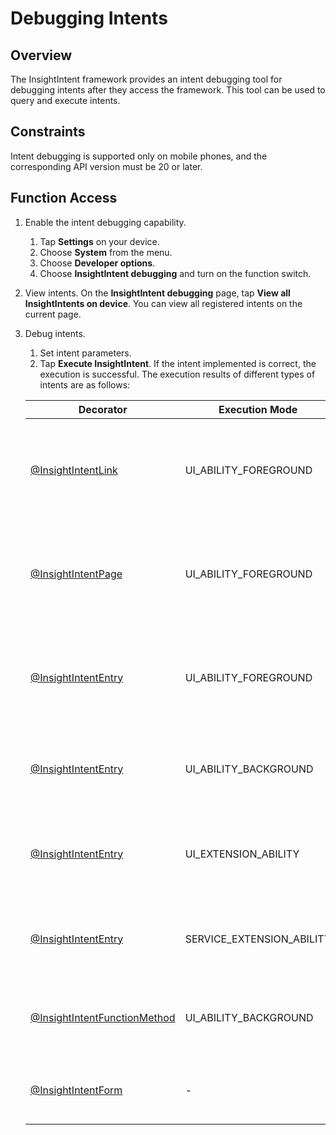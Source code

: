 # Debugging Intents
## Overview
The InsightIntent framework provides an intent debugging tool for debugging intents after they access the framework. This tool can be used to query and execute intents.

## Constraints
Intent debugging is supported only on mobile phones, and the corresponding API version must be 20 or later.

## Function Access

1. Enable the intent debugging capability.
     1. Tap **Settings** on your device.
     2. Choose **System** from the menu.
     3. Choose **Developer options**.
     4. Choose **InsightIntent debugging** and turn on the function switch.
2. View intents. On the **InsightIntent debugging** page, tap **View all InsightIntents on device**.
   You can view all registered intents on the current page.
3. Debug intents.
     1. Set intent parameters.
     2. Tap **Execute InsightIntent**.
        If the intent implemented is correct, the execution is successful. The execution results of different types of intents are as follows:

      | Decorator| Execution Mode| Intent Call Result|
      | --------- | --------- | -------- |
      | [@InsightIntentLink](../../application-dev/reference/apis-ability-kit/js-apis-app-ability-InsightIntentDecorator.md#insightintentlink) | UI_ABILITY_FOREGROUND | The page is redirected. A semi-modal window appears in the lower part to display the intent call return result.|
      | [@InsightIntentPage](../../application-dev/reference/apis-ability-kit/js-apis-app-ability-InsightIntentDecorator.md#insightintentpage) | UI_ABILITY_FOREGROUND | The page is redirected. A semi-modal window appears in the lower part to display the intent call return result.|
      | [@InsightIntentEntry](../../application-dev/reference/apis-ability-kit/js-apis-app-ability-InsightIntentDecorator.md#insightintententry) | UI_ABILITY_FOREGROUND | The page is redirected. A semi-modal window appears in the lower part to display the intent call return result.|
      | [@InsightIntentEntry](../../application-dev/reference/apis-ability-kit/js-apis-app-ability-InsightIntentDecorator.md#insightintententry) | UI_ABILITY_BACKGROUND | A semi-modal window appears in the lower part to display the intent call return result.|
      | [@InsightIntentEntry](../../application-dev/reference/apis-ability-kit/js-apis-app-ability-InsightIntentDecorator.md#insightintententry)| UI_EXTENSION_ABILITY | A semi-modal window appears in the lower part to display the embedded [UIExtensionAbility](../../application-dev/reference/apis-ability-kit/js-apis-app-ability-uiExtensionAbility.md#uiextensionability) page.|
      | <!--DelRow--> [@InsightIntentEntry](../../application-dev/reference/apis-ability-kit/js-apis-app-ability-InsightIntentDecorator.md#insightintententry) | SERVICE_EXTENSION_ABILITY | A semi-modal window appears in the lower part to display the intent call return result.|
      | [@InsightIntentFunctionMethod](../../application-dev/reference/apis-ability-kit/js-apis-app-ability-InsightIntentDecorator.md#insightintentfunctionmethod) | UI_ABILITY_BACKGROUND | A semi-modal window appears in the lower part to display the intent call return result.|
      | [@InsightIntentForm](../../application-dev/reference/apis-ability-kit/js-apis-app-ability-InsightIntentDecorator.md#insightintentform) | - | An embedded widget page. You can tap the widget to go to the application.|
